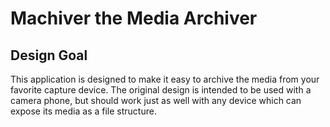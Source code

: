 # Machiver the Media Archiver

## Design Goal
This application is designed to make it easy to archive the media from your favorite capture device. The original design is intended to be used with a camera phone, but should work just as well with any device which can expose its media as a file structure.
